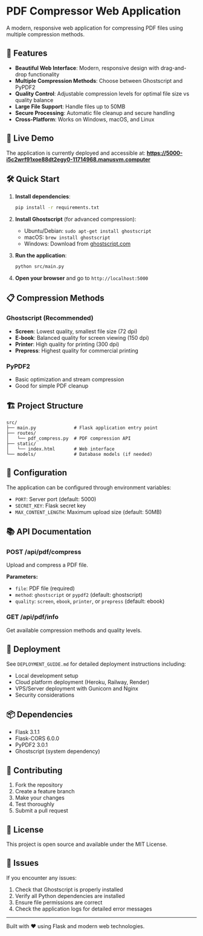 # PDF Compressor Web Application

A modern, responsive web application for compressing PDF files using multiple compression methods.

## 🌟 Features

- **Beautiful Web Interface**: Modern, responsive design with drag-and-drop functionality
- **Multiple Compression Methods**: Choose between Ghostscript and PyPDF2
- **Quality Control**: Adjustable compression levels for optimal file size vs quality balance
- **Large File Support**: Handle files up to 50MB
- **Secure Processing**: Automatic file cleanup and secure handling
- **Cross-Platform**: Works on Windows, macOS, and Linux

## 🚀 Live Demo

The application is currently deployed and accessible at:
**https://5000-i5c2wrf91xoe88dt2egy0-11714968.manusvm.computer**

## 🛠️ Quick Start

1. **Install dependencies**:
   ```bash
   pip install -r requirements.txt
   ```

2. **Install Ghostscript** (for advanced compression):
   - Ubuntu/Debian: `sudo apt-get install ghostscript`
   - macOS: `brew install ghostscript`
   - Windows: Download from [ghostscript.com](https://www.ghostscript.com/download.html)

3. **Run the application**:
   ```bash
   python src/main.py
   ```

4. **Open your browser** and go to `http://localhost:5000`

## 📋 Compression Methods

### Ghostscript (Recommended)
- **Screen**: Lowest quality, smallest file size (72 dpi)
- **E-book**: Balanced quality for screen viewing (150 dpi)
- **Printer**: High quality for printing (300 dpi)
- **Prepress**: Highest quality for commercial printing

### PyPDF2
- Basic optimization and stream compression
- Good for simple PDF cleanup

## 🏗️ Project Structure

```
src/
├── main.py              # Flask application entry point
├── routes/
│   └── pdf_compress.py  # PDF compression API
├── static/
│   └── index.html       # Web interface
└── models/              # Database models (if needed)
```

## 🔧 Configuration

The application can be configured through environment variables:

- `PORT`: Server port (default: 5000)
- `SECRET_KEY`: Flask secret key
- `MAX_CONTENT_LENGTH`: Maximum upload size (default: 50MB)

## 📚 API Documentation

### POST /api/pdf/compress
Upload and compress a PDF file.

**Parameters:**
- `file`: PDF file (required)
- `method`: `ghostscript` or `pypdf2` (default: ghostscript)
- `quality`: `screen`, `ebook`, `printer`, or `prepress` (default: ebook)

### GET /api/pdf/info
Get available compression methods and quality levels.

## 🚀 Deployment

See `DEPLOYMENT_GUIDE.md` for detailed deployment instructions including:
- Local development setup
- Cloud platform deployment (Heroku, Railway, Render)
- VPS/Server deployment with Gunicorn and Nginx
- Security considerations

## 📦 Dependencies

- Flask 3.1.1
- Flask-CORS 6.0.0
- PyPDF2 3.0.1
- Ghostscript (system dependency)

## 🤝 Contributing

1. Fork the repository
2. Create a feature branch
3. Make your changes
4. Test thoroughly
5. Submit a pull request

## 📄 License

This project is open source and available under the MIT License.

## 🐛 Issues

If you encounter any issues:
1. Check that Ghostscript is properly installed
2. Verify all Python dependencies are installed
3. Ensure file permissions are correct
4. Check the application logs for detailed error messages

---

Built with ❤️ using Flask and modern web technologies.

